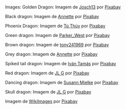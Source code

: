 Images:
Golden Dragon: Imagem de <a href="https://pixabay.com/pt/users/josch13-48777/?utm_source=link-attribution&amp;utm_medium=referral&amp;utm_campaign=image&amp;utm_content=238931">Josch13</a> por <a href="https://pixabay.com/pt//?utm_source=link-attribution&amp;utm_medium=referral&amp;utm_campaign=image&amp;utm_content=238931">Pixabay</a>

Black dragon: Imagem de <a href="https://pixabay.com/pt/users/pendleburyannette-1860575/?utm_source=link-attribution&amp;utm_medium=referral&amp;utm_campaign=image&amp;utm_content=4234372">Annette</a> por <a href="https://pixabay.com/pt//?utm_source=link-attribution&amp;utm_medium=referral&amp;utm_campaign=image&amp;utm_content=4234372">Pixabay</a>

Phoenix Dragon: Imagem de <a href="https://pixabay.com/pt/users/tuthuy-10096391/?utm_source=link-attribution&amp;utm_medium=referral&amp;utm_campaign=image&amp;utm_content=4579067">Tú Thúy</a> por <a href="https://pixabay.com/pt//?utm_source=link-attribution&amp;utm_medium=referral&amp;utm_campaign=image&amp;utm_content=4579067">Pixabay</a>

Green dragon: Imagem de <a href="https://pixabay.com/pt/users/parker_west-7094318/?utm_source=link-attribution&amp;utm_medium=referral&amp;utm_campaign=image&amp;utm_content=3009174">Parker_West</a> por <a href="https://pixabay.com/pt//?utm_source=link-attribution&amp;utm_medium=referral&amp;utm_campaign=image&amp;utm_content=3009174">Pixabay</a>

Brown dragon: Imagem de <a href="https://pixabay.com/pt/users/tony241969-5126938/?utm_source=link-attribution&amp;utm_medium=referral&amp;utm_campaign=image&amp;utm_content=2722956">tony241969</a> por <a href="https://pixabay.com/pt//?utm_source=link-attribution&amp;utm_medium=referral&amp;utm_campaign=image&amp;utm_content=2722956">Pixabay</a>

Grey dragon: Imagem de <a href="https://pixabay.com/pt/users/pendleburyannette-1860575/?utm_source=link-attribution&amp;utm_medium=referral&amp;utm_campaign=image&amp;utm_content=4538392">Annette</a> por <a href="https://pixabay.com/pt//?utm_source=link-attribution&amp;utm_medium=referral&amp;utm_campaign=image&amp;utm_content=4538392">Pixabay</a>

Spiked tail dragon: Imagem de <a href="https://pixabay.com/pt/users/thommas68-2571842/?utm_source=link-attribution&amp;utm_medium=referral&amp;utm_campaign=image&amp;utm_content=1512457">Iván Tamás</a> por <a href="https://pixabay.com/pt//?utm_source=link-attribution&amp;utm_medium=referral&amp;utm_campaign=image&amp;utm_content=1512457">Pixabay</a>

Red dragon: Imagem de <a href="https://pixabay.com/pt/users/ractapopulous-24766/?utm_source=link-attribution&amp;utm_medium=referral&amp;utm_campaign=image&amp;utm_content=1949988">JL G</a> por <a href="https://pixabay.com/pt//?utm_source=link-attribution&amp;utm_medium=referral&amp;utm_campaign=image&amp;utm_content=1949988">Pixabay</a>

Dancing dragon: Imagem de <a href="https://pixabay.com/pt/users/susannp4-1777190/?utm_source=link-attribution&amp;utm_medium=referral&amp;utm_campaign=image&amp;utm_content=1152056">Susann Mielke</a> por <a href="https://pixabay.com/pt//?utm_source=link-attribution&amp;utm_medium=referral&amp;utm_campaign=image&amp;utm_content=1152056">Pixabay</a>

Skull dragon: Imagem de <a href="https://pixabay.com/pt/users/ractapopulous-24766/?utm_source=link-attribution&amp;utm_medium=referral&amp;utm_campaign=image&amp;utm_content=1957809">JL G</a> por <a href="https://pixabay.com/pt//?utm_source=link-attribution&amp;utm_medium=referral&amp;utm_campaign=image&amp;utm_content=1957809">Pixabay</a>

Imagem de <a href="https://pixabay.com/pt/users/wikiimages-1897/?utm_source=link-attribution&amp;utm_medium=referral&amp;utm_campaign=image&amp;utm_content=11098">WikiImages</a> por <a href="https://pixabay.com/pt//?utm_source=link-attribution&amp;utm_medium=referral&amp;utm_campaign=image&amp;utm_content=11098">Pixabay</a>
